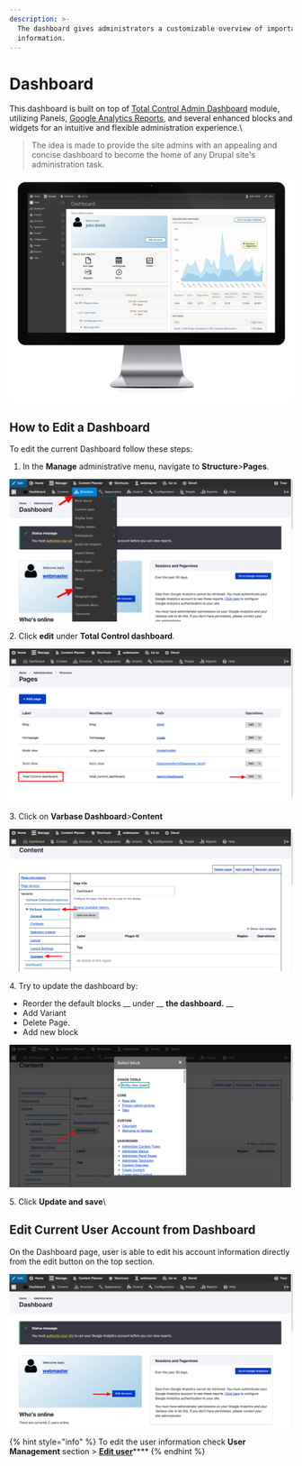 ```yaml
---
description: >-
  The dashboard gives administrators a customizable overview of important site
  information.
---
```


# Dashboard

This dashboard is built on top of [Total Control Admin Dashboard](https://www.drupal.org/project/total_control) module, utilizing Panels, [Google Analytics Reports](https://www.drupal.org/project/google_analytics_reports), and several enhanced blocks and widgets for an intuitive and flexible administration experience.\\

> The idea is made to provide the site admins with an appealing and concise dashboard to become the home of any Drupal site's administration task.

![Varbase Total Control Admin Dashboard](../../../.gitbook/assets/varbase-total-control-admin-dashboard-imac_0.png)

## How to Edit a Dashboard

To edit the current Dashboard follow these steps:

1. In the **Manage** administrative menu, navigate to **Structure**_>_**Pages**_._

![Varbase administration menu](../../../.gitbook/assets/Dashboard_test_qa_varbase_8_8_x_development_13_07_2020.png)

2\. Click **edit** under **Total Control dashboard**_._

![Varbse Pages administration](<../../../.gitbook/assets/Pages_test_qa_varbase_8_8_x_development_13_07_2020 (1) (1).png>)

3\. Click on **Varbase Dashboard**_>_**Content**

![Editing Dashboard content in Varbase](<../../../.gitbook/assets/Content_test_qa_varbase_8_8_x_development_13_07_2020 (1).png>)

4\. Try to update the dashboard by:

* Reorder the default blocks \_\_ under \_\_ **the dashboard.** \_\_
* Add Variant
* Delete Page.
* Add new block

![Varbase Dashboard blocks](<../../../.gitbook/assets/Content_test_qa_varbase_8_8_x_development_13_07_2020 (1) (2).png>)

5\. Click **Update and save**\\

## Edit Current User Account from Dashboard

On the Dashboard page, user is able to edit his account information directly from the edit button on the top section.

![Varbase edit Account](<../../../.gitbook/assets/Dashboard_test_qa_varbase_8_8_x_development_13_07_2020 (1).png>)

{% hint style="info" %}
To edit the user information check **User Management** section > [**Edit user**](../../user-management/edit-user.md)\*\*\*\*
{% endhint %}
